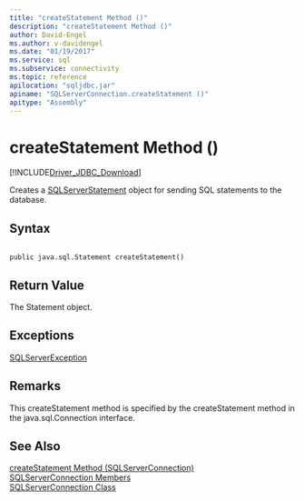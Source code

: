 ```yaml
---
title: "createStatement Method ()"
description: "createStatement Method ()"
author: David-Engel
ms.author: v-davidengel
ms.date: "01/19/2017"
ms.service: sql
ms.subservice: connectivity
ms.topic: reference
apilocation: "sqljdbc.jar"
apiname: "SQLServerConnection.createStatement ()"
apitype: "Assembly"
---
```

# createStatement Method ()
[!INCLUDE[Driver_JDBC_Download](../../../includes/driver_jdbc_download.md)]

  Creates a [SQLServerStatement](../../../connect/jdbc/reference/sqlserverstatement-class.md) object for sending SQL statements to the database.  
  
## Syntax  
  
```  
  
public java.sql.Statement createStatement()  
```  
  
## Return Value  
 The Statement object.  
  
## Exceptions  
 [SQLServerException](../../../connect/jdbc/reference/sqlserverexception-class.md)  
  
## Remarks  
 This createStatement method is specified by the createStatement method in the java.sql.Connection interface.  
  
## See Also  
 [createStatement Method &#40;SQLServerConnection&#41;](../../../connect/jdbc/reference/createstatement-method-sqlserverconnection.md)   
 [SQLServerConnection Members](../../../connect/jdbc/reference/sqlserverconnection-members.md)   
 [SQLServerConnection Class](../../../connect/jdbc/reference/sqlserverconnection-class.md)  
  
  
